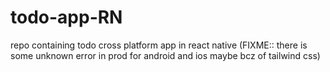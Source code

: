 # todo-app-RN
repo containing todo cross platform app in react native (FIXME:: there is some unknown error in prod for android and ios maybe bcz of tailwind css)
